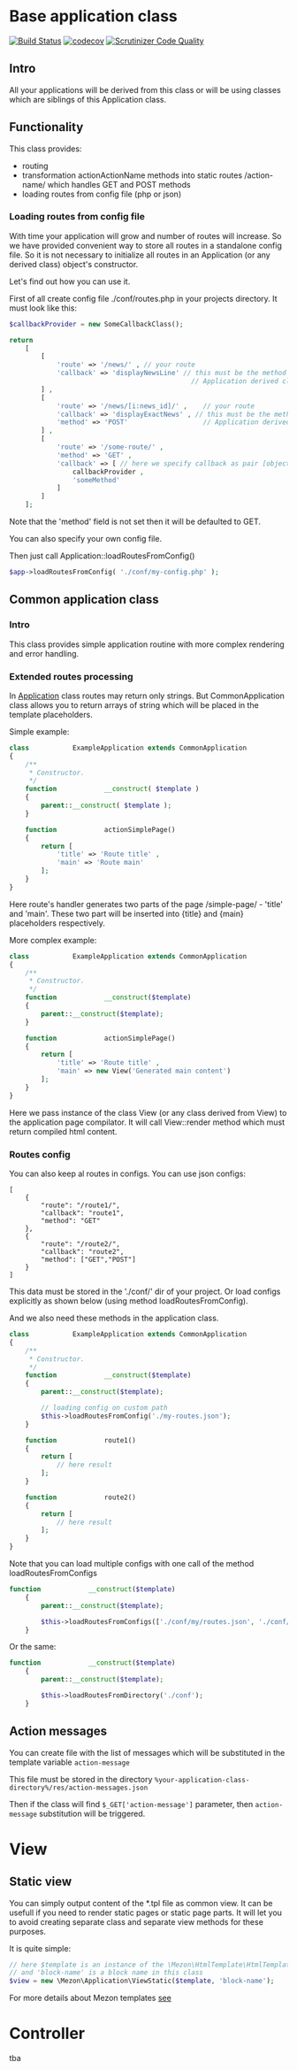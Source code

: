 # Base application class

[![Build Status](https://travis-ci.com/alexdodonov/mezon-application.svg?branch=master)](https://travis-ci.com/alexdodonov/mezon-application) [![codecov](https://codecov.io/gh/alexdodonov/mezon-application/branch/master/graph/badge.svg)](https://codecov.io/gh/alexdodonov/mezon-application) [![Scrutinizer Code Quality](https://scrutinizer-ci.com/g/alexdodonov/mezon-application/badges/quality-score.png?b=master)](https://scrutinizer-ci.com/g/alexdodonov/mezon-application/?branch=master)

## Intro

All your applications will be derived from this class or will be using classes which are siblings of this Application class.

## Functionality

This class provides:

- routing
- transformation actionActionName methods into static routes /action-name/ which handles GET and POST methods
- loading routes from config file (php or json)

### Loading routes from config file

With time your application will grow and number of routes will increase. So we have provided convenient way to store all routes in a standalone config file. So it is not necessary to initialize all routes in an Application (or any derived class) object's constructor.

Let's find out how you can use it.

First of all create config file ./conf/routes.php in your projects directory. It must look like this:

```PHP
$callbackProvider = new SomeCallbackClass();

return 
    [
        [
            'route' => '/news/' , // your route
            'callback' => 'displayNewsLine' // this must be the method name of your 
                                              // Application derived class
        ] , 
        [
            'route' => '/news/[i:news_id]/' ,    // your route
            'callback' => 'displayExactNews' , // this must be the method name of your 
            'method' => 'POST'                   // Application derived class
        ] , 
        [
        	'route' => '/some-route/' , 
        	'method' => 'GET' , 
        	'callback' => [ // here we specify callback as pair [object, method]
        		callbackProvider , 
        		'someMethod'
        	]        	
        ]
    ];
```

Note that the 'method' field is not set then it will be defaulted to GET.

You can also specify your own config file.

Then just call Application::loadRoutesFromConfig()



```PHP
$app->loadRoutesFromConfig( './conf/my-config.php' );
```
## Common application class

### Intro

This class provides simple application routine with more complex rendering and error handling. 

### Extended routes processing

In [Application](https://github.com/alexdodonov/mezon-application) class routes may return only strings. But CommonApplication class allows you to return arrays of string which will be placed in the template placeholders.

Simple example:

```PHP
class           ExampleApplication extends CommonApplication
{
	/**
	 * Constructor.
	 */
	function			__construct( $template )
	{
		parent::__construct( $template );
	}

    function            actionSimplePage()
    {
        return [ 
            'title' => 'Route title' , 
            'main' => 'Route main'
        ];
    }
}
```

Here route's handler generates two parts of the page /simple-page/ - 'title' and 'main'. These two part will be inserted into {title} and {main} placeholders respectively.

More complex example:

```PHP
class           ExampleApplication extends CommonApplication
{
	/**
	 * Constructor.
	 */
	function			__construct($template)
	{
		parent::__construct($template);
	}

    function            actionSimplePage()
    {
        return [ 
            'title' => 'Route title' , 
            'main' => new View('Generated main content')
        ];
    }
}
```

Here we pass instance of the class View (or any class derived from View) to the application page compilator. It will call View::render method which must return compiled html content.

### Routes config

You can also keep al routes in configs. You can use json configs:

```JS
[
	{
		"route": "/route1/",
		"callback": "route1",
		"method": "GET"
	},
	{
		"route": "/route2/",
		"callback": "route2",
		"method": ["GET","POST"]
	}
]
```

This data must be stored in the './conf/' dir of your project. Or load configs explicitly as shown below (using method loadRoutesFromConfig).

And we also need these methods in the application class.

```PHP
class           ExampleApplication extends CommonApplication
{
	/**
	 * Constructor.
	 */
	function			__construct($template)
	{
		parent::__construct($template);

		// loading config on custom path
		$this->loadRoutesFromConfig('./my-routes.json');
	}

    function            route1()
    {
        return [ 
            // here result
        ];
    }

    function            route2()
    {
        return [ 
            // here result
        ];
    }
}
```

Note that you can load multiple configs with one call of the method loadRoutesFromConfigs

```PHP
function			__construct($template)
	{
		parent::__construct($template);

		$this->loadRoutesFromConfigs(['./conf/my/routes.json', './conf/my-routes.php']);
	}
```

Or the same:

```PHP
function			__construct($template)
	{
		parent::__construct($template);

		$this->loadRoutesFromDirectory('./conf');
	}
```

## Action messages

You can create file with the list of messages which will be substituted in the template variable `action-message`

This file must be stored in the directory `%your-application-class-directory%/res/action-messages.json`

Then if the class will find `$_GET['action-message']` parameter, then `action-message` substitution will be triggered.

# View

## Static view
You can simply output content of the *.tpl file as common view. It can be usefull if you need to render static pages or static page parts. It will let you to avoid creating separate class and separate view methods for these purposes.

It is quite simple:

```php
// here $template is an instance of the \Mezon\HtmlTemplate\HtmlTemplate class
// and 'block-name' is a block name in this class
$view = new \Mezon\Application\ViewStatic($template, 'block-name');
```

For more details about Mezon templates [see](https://github.com/alexdodonov/mezon-html-template)

# Controller

tba
